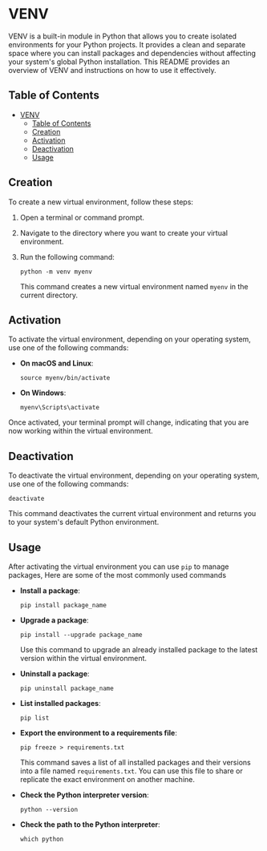 # VENV

VENV is a built-in module in Python that allows you to create isolated environments for your Python projects. It provides a clean and separate space where you can install packages and dependencies without affecting your system's global Python installation. This README provides an overview of VENV and instructions on how to use it effectively.

## Table of Contents

- [VENV](#venv)
  - [Table of Contents](#table-of-contents)
  - [Creation](#creation)
  - [Activation](#activation)
  - [Deactivation](#deactivation)
  - [Usage](#usage)

## Creation

To create a new virtual environment, follow these steps:

1. Open a terminal or command prompt.

2. Navigate to the directory where you want to create your virtual environment.

3. Run the following command:

   ```shell
   python -m venv myenv
   ```

   This command creates a new virtual environment named `myenv` in the current directory.

## Activation

To activate the virtual environment, depending on your operating system, use one of the following commands:

- **On macOS and Linux**:

  ```shell
  source myenv/bin/activate
  ```

- **On Windows**:

  ```shell
  myenv\Scripts\activate
  ```

Once activated, your terminal prompt will change, indicating that you are now working within the virtual environment.

## Deactivation

To deactivate the virtual environment, depending on your operating system, use one of the following commands:

  ```shell
  deactivate
  ```

This command deactivates the current virtual environment and returns you to your system's default Python environment.

## Usage

After activating the virtual environment you can use `pip` to manage packages, Here are some of the most commonly used commands

- **Install a package**:

  ```shell
  pip install package_name
  ```

- **Upgrade a package**:

  ```shell
  pip install --upgrade package_name
  ```

  Use this command to upgrade an already installed package to the latest version within the virtual environment.

- **Uninstall a package**:

  ```shell
  pip uninstall package_name
  ```

- **List installed packages**:

  ```shell
  pip list
  ```

- **Export the environment to a requirements file**:

  ```shell
  pip freeze > requirements.txt
  ```

  This command saves a list of all installed packages and their versions into a file named `requirements.txt`. You can use this file to share or replicate the exact environment on another machine.

- **Check the Python interpreter version**:

  ```shell
  python --version
  ```

- **Check the path to the Python interpreter**:

  ```shell
  which python
  ```
